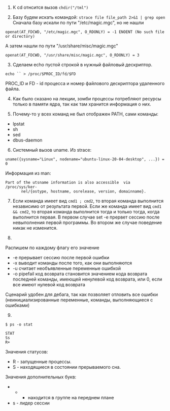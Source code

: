 1. К cd отнсится вызов ```chdir("/tml") ```

2. Базу будем искать командой: ```strace file file_path 2>&1 | grep open```
Сначала базу искали по пути "/etc/magic.mgc", но не нашли

```
openat(AT_FDCWD, "/etc/magic.mgc", O_RDONLY) = -1 ENOENT (No such file or directory)
```
А затем нашли по пути "/usr/share/misc/magic.mgc"
```
openat(AT_FDCWD, "/usr/share/misc/magic.mgc", O_RDONLY) = 3
```

3. Сделаем echo пустой строкой в нужный файловый дескриптор.
```
echo `` > /proc/$PROC_ID/fd/$FD
```
PROC_ID и FD - id процесса и номер файлового дескриптора удаленного файла.

4. Как было сказано на лекции, зомби процессы потребляют ресурсы только в памяти ядра, так как там хранится информация о них.

5. Почему-то у всех команд не был отображен PATH, сами команды: 
- lpstat
- sh
- sed
- dbus-daemon

6. Системный вызов uname. Из strace: 
```
uname({sysname="Linux", nodename="ubuntu-linux-20-04-desktop", ...}) = 0
```
Информация из man:
```
Part of the utsname information is also accessible  via  /proc/sys/ker‐
       nel/{ostype, hostname, osrelease, version, domainname}.
```

7. Если команда имеет вид ```cmd1 ; cmd2```, то вторая команда выполнится независимо от результата первой.
Если же команда имеет вид ```cmd1 && cmd2```, то вторая команда выполнится тогда и только тогда, когда выполнится первая.
В первом случае set -e прервет сессию после невыполнения первой программы.
Во втором же случае поведение никак не изменится.

8.

Распишем по каждому флагу его значение

- -e прерывает сессию после первой ошибки
- -x выводит команды после того, как они выполняются
- -u считает необъявленные переменные ошибкой
- -o pipefail код возврата становится значением кода возврата последней команды, имеющей ненулевой код возврата, или 0, если все имеют нулевой код возврата

Сценарий удобен для дебага, так как позволяет отловить все ошибки (неинициализированные переменные, команды, выполняющиеся с ошибками)

9.

```
$ ps -o stat

STAT
Ss
R+
```
Значения статусов:
- R - запущенные процессы.  
- S - находящиеся в состоянии прерываемого сна.

Значения дополнительных букв:

- + - находится в группе на переднем плане
- s - лидер сессии
